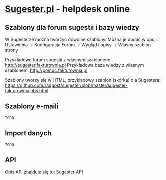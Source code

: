 [Sugester.pl](http://sugester.pl/) - helpdesk online
===========

Szablony dla forum sugestii i bazy wiedzy
---------------

W Sugesterze można tworzyc dowolne szablony. Można je dodać w opcji: Ustawienia -> Konfiguracja Forum -> Wygląd i opisy -> Własny szablon strony

Przykładowe forum sugestii z własnym szablonem: http://sugester.fakturownia.pl
Przykładowa baza wiedzy z własnym szablonem: http://pomoc.fakturownia.pl


Szablony tworzy się w HTML, przykładowy szablon (skórka) dla Sugestera: https://github.com/radgost/sugester/blob/master/sugester-fakturownia.hbs.html


Szablony e-maili
---------------
`TODO`

Import danych
---------------
`TODO`


API
---------------

Opis API znajduje się tu: [Sugester API](http://sugester.pl/api)

